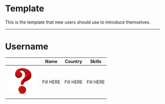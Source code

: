 # Template
This is the template that new users should use to introduce themselves.

--------
<!-- Template Begining-->
# Username

|                                                                         |   Name             |  Country    |  Skills                  |
|:-----------------------------------------------------------------------:|:--------:          |:--------:   |:--------:                |
|    <img src="./example.jpg" style="width:100px;border-radius: 50%;">    |      Fill HERE     |  Fill HERE  |        Fill HERE         |

<!--
If needed Add other Info inside ``` ``` 
-->


<!-- Template Ending-->